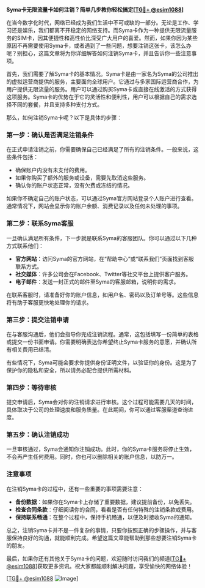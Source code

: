 **Syma卡无限流量卡如何注销？简单几步教你轻松搞定[[TG💪+ @esim1088](https://t.me/s/esim1088)]**

在当今数字化时代，网络已经成为我们生活中不可或缺的一部分。无论是工作、学习还是娱乐，我们都离不开稳定的网络支持。而Syma卡作为一种提供无限流量服务的SIM卡，因其便捷性和高性价比深受广大用户的喜爱。然而，如果你因为某些原因不再需要使用Syma卡，或者遇到了一些问题，想要注销这张卡，该怎么办呢？别担心，这篇文章将为你详细解答如何注销Syma卡，并且告诉你一些注意事项。

首先，我们需要了解Syma卡的基本情况。Syma卡是由一家名为Syma的公司推出的虚拟运营商提供的服务，主要面向全球用户。它通过与多家国际运营商合作，为用户提供无限流量的服务。用户可以通过购买Syma卡或直接在线激活的方式获得这项服务。Syma卡的优势在于它的灵活性和便利性，用户可以根据自己的需求选择不同的套餐，并且支持多种支付方式。

那么，如何注销Syma卡呢？以下是具体的步骤：

### 第一步：确认是否满足注销条件

在正式申请注销之前，你需要确保自己已经满足了所有的注销条件。一般来说，这些条件包括：
- 确保账户内没有未支付的费用。
- 如果你购买了额外的服务或设备，需要先取消这些服务。
- 确认你的账户状态正常，没有欠费或冻结的情况。

如果你不确定自己的账户状态，可以通过Syma官方网站登录个人账户进行查看。通常情况下，网站会显示你的账户余额、消费记录以及任何未处理的事项。

### 第二步：联系Syma客服

一旦确认满足所有条件，下一步就是联系Syma的客服团队。你可以通过以下几种方式联系他们：
- **官方网站**：访问Syma的官方网站，在“帮助中心”或“联系我们”页面找到客服联系方式。
- **社交媒体**：许多公司会在Facebook、Twitter等社交平台上提供客户服务。
- **电子邮件**：发送一封正式的邮件至Syma的客服邮箱，说明你的需求。

在联系客服时，请准备好你的账户信息，如用户名、密码以及订单号等。这些信息将有助于客服更快地处理你的请求。

### 第三步：提交注销申请

在与客服沟通后，他们会指导你完成注销流程。通常，这包括填写一份简单的表格或提交一份书面申请。你需要明确表达你希望终止Syma卡服务的意愿，并确认所有相关费用已结清。

有些情况下，Syma可能会要求你提供身份证明文件，以验证你的身份。这是为了保护你的隐私和安全，所以请务必配合提供所需材料。

### 第四步：等待审核

提交申请后，Syma会对你的注销请求进行审核。这个过程可能需要几天的时间，具体取决于公司的处理速度和服务质量。在此期间，你可以通过客服渠道查询进度。

### 第五步：确认注销成功

一旦审核通过，Syma会通知你注销成功。此时，你的Syma卡服务将停止生效，不会再产生任何费用。同时，你也可以删除相关的账户信息，以防万一。

### 注意事项

在注销Syma卡的过程中，还有一些重要的事项需要注意：
- **备份数据**：如果你在Syma卡上存储了重要数据，建议提前备份，以免丢失。
- **检查合同条款**：仔细阅读你的合同，看看是否有任何特殊的注销条款或费用。
- **保持联系畅通**：在整个过程中，保持手机畅通，以便及时接收Syma的通知。

总之，注销Syma卡并不是一件复杂的事情，只要你按照正确的步骤操作，并与客服保持良好的沟通，就能顺利完成。希望这篇文章能帮助到那些想要注销Syma卡的朋友。

最后，如果你还有其他关于Syma卡的问题，欢迎随时访问我们的频道[[TG💪+ @esim1088](https://t.me/s/esim1088)]获取更多资讯。祝大家都能顺利解决问题，享受愉快的网络体验！

[[TG💪+ @esim1088](https://t.me/s/esim1088) ![Image](https://i.postimg.cc/4NQfJmqS/Snipaste-2025-05-13-00-14-12.png)]